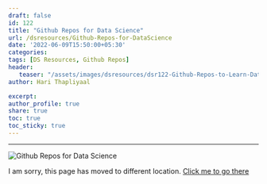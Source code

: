 ```yaml
---
draft: false
id: 122   
title: "Github Repos for Data Science"
url: /dsresources/Github-Repos-for-DataScience
date: '2022-06-09T15:50:00+05:30'
categories: 
tags: [DS Resources, Github Repos] 
header:
   teaser: "/assets/images/dsresources/dsr122-Github-Repos-to-Learn-DataScience.jpg"
author: Hari Thapliyaal   

excerpt:   
author_profile: true   
share: true   
toc: true   
toc_sticky: true 
---
```

---

![Github Repos for Data Science](/assets/images/dsresources/dsr122-Github-Repos-to-Learn-DataScience.jpg)   
   
I am sorry, this page has moved to different location. [Click me to go there](/dsblog/Github-Repos-for-DataScience)